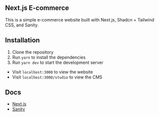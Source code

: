 ## Next.js E-commerce
This is a simple e-commerce website built with Next.js, Shadcn + Tailwind CSS, and Sanity.

## Installation
1. Clone the repository
2. Run `yarn` to install the dependencies
3. Run `yarn dev` to start the development server

- Visit `localhost:3000` to view the website
- Visit `localhost:3000/studio` to view the CMS

## Docs
- [Next.js](https://nextjs.org/docs)
- [Sanity](https://www.sanity.io/docs)